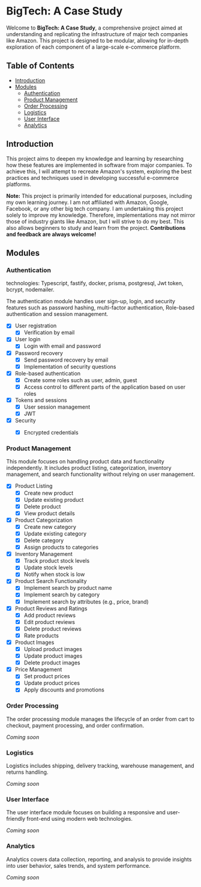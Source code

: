 # BigTech: A Case Study

Welcome to **BigTech: A Case Study**, a comprehensive project aimed at understanding and replicating the infrastructure of major tech companies like Amazon. This project is designed to be modular, allowing for in-depth exploration of each component of a large-scale e-commerce platform.

## Table of Contents

- [Introduction](#introduction)
- [Modules](#modules)
  - [Authentication](#authentication)
  - [Product Management](#product-management)
  - [Order Processing](#order-processing)
  - [Logistics](#logistics)
  - [User Interface](#user-interface)
  - [Analytics](#analytics)
  

## Introduction

This project aims to deepen my knowledge and learning by researching how these features are implemented in software from major companies. To achieve this, I will attempt to recreate Amazon's system, exploring the best practices and techniques used in developing successful e-commerce platforms.

**Note:** This project is primarily intended for educational purposes, including my own learning journey. I am not affiliated with Amazon, Google, Facebook, or any other big tech company. I am undertaking this project solely to improve my knowledge. Therefore, implementations may not mirror those of industry giants like Amazon, but I will strive to do my best. This also allows beginners to study and learn from the project. **Contributions and feedback are always welcome!**


## Modules

### Authentication

technologies: Typescript, fastify, docker, prisma, postgresql, Jwt token, bcrypt, nodemailer.

The authentication module handles user sign-up, login, and security features such as password hashing, multi-factor authentication, Role-based authentication and session management.

- [x] User registration
	- [x] Verification by email
- [x] User login
	- [x] Login with email and password
- [x] Password recovery
	- [x] Send password recovery by email
	- [x] Implementation of security questions
- [x] Role-based authentication
	- [x] Create some roles such as user, admin, guest
	- [x] Access control to different parts of the application based on user roles
- [x] Tokens and sessions
	- [x] User session management
	- [x] JWT
- [x] Security
	- [x] Encrypted credentials


### Product Management

This module focuses on handling product data and functionality independently. It includes product listing, categorization, inventory management, and search functionality without relying on user management.

- [x] Product Listing
	- [x] Create new product
	- [x] Update existing product
	- [x] Delete product
	- [x] View product details
- [x] Product Categorization
	- [x] Create new category
	- [x] Update existing category
	- [x] Delete category
	- [x] Assign products to categories
- [x] Inventory Management
	- [x] Track product stock levels
	- [x] Update stock levels
	- [x] Notify when stock is low
- [x] Product Search Functionality
	- [x] Implement search by product name
	- [x] Implement search by category
	- [x] Implement search by attributes (e.g., price, brand)
- [x] Product Reviews and Ratings
	- [x] Add product reviews
	- [x] Edit product reviews
	- [x] Delete product reviews
	- [x] Rate products
- [x] Product Images
	- [x] Upload product images
	- [x] Update product images
	- [x] Delete product images
- [x] Price Management
	- [x] Set product prices
	- [x] Update product prices
	- [x] Apply discounts and promotions

### Order Processing

The order processing module manages the lifecycle of an order from cart to checkout, payment processing, and order confirmation.

*Coming soon*

### Logistics

Logistics includes shipping, delivery tracking, warehouse management, and returns handling.

*Coming soon*

### User Interface

The user interface module focuses on building a responsive and user-friendly front-end using modern web technologies.

*Coming soon*

### Analytics

Analytics covers data collection, reporting, and analysis to provide insights into user behavior, sales trends, and system performance.

*Coming soon*

